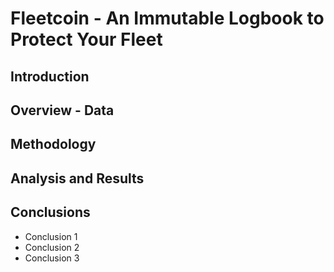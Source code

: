 # Fleetcoin - An Immutable Logbook to Protect Your Fleet

## Introduction

## Overview - Data

## Methodology

## Analysis and Results

## Conclusions
- Conclusion 1
- Conclusion 2
- Conclusion 3
